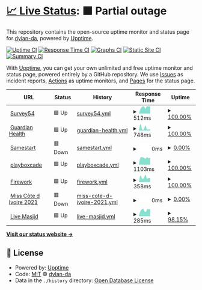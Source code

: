 # [📈 Live Status](https://dylan-da.github.io/ayoba-microapp-uptime-monitor): <!--live status--> **🟧 Partial outage**

This repository contains the open-source uptime monitor and status page for [dylan-da](https://dylan-da.github.io/ayoba-microapp-uptime-monitor), powered by [Upptime](https://github.com/upptime/upptime).

[![Uptime CI](https://github.com/dylan-da/ayoba-microapp-uptime-monitor/workflows/Uptime%20CI/badge.svg)](https://github.com/dylan-da/ayoba-microapp-uptime-monitor/actions?query=workflow%3A%22Uptime+CI%22)
[![Response Time CI](https://github.com/dylan-da/ayoba-microapp-uptime-monitor/workflows/Response%20Time%20CI/badge.svg)](https://github.com/dylan-da/ayoba-microapp-uptime-monitor/actions?query=workflow%3A%22Response+Time+CI%22)
[![Graphs CI](https://github.com/dylan-da/ayoba-microapp-uptime-monitor/workflows/Graphs%20CI/badge.svg)](https://github.com/dylan-da/ayoba-microapp-uptime-monitor/actions?query=workflow%3A%22Graphs+CI%22)
[![Static Site CI](https://github.com/dylan-da/ayoba-microapp-uptime-monitor/workflows/Static%20Site%20CI/badge.svg)](https://github.com/dylan-da/ayoba-microapp-uptime-monitor/actions?query=workflow%3A%22Static+Site+CI%22)
[![Summary CI](https://github.com/dylan-da/ayoba-microapp-uptime-monitor/workflows/Summary%20CI/badge.svg)](https://github.com/dylan-da/ayoba-microapp-uptime-monitor/actions?query=workflow%3A%22Summary+CI%22)

With [Upptime](https://upptime.js.org), you can get your own unlimited and free uptime monitor and status page, powered entirely by a GitHub repository. We use [Issues](https://github.com/dylan-da/ayoba-microapp-uptime-monitor/issues) as incident reports, [Actions](https://github.com/dylan-da/ayoba-microapp-uptime-monitor/actions) as uptime monitors, and [Pages](https://dylan-da.github.io/ayoba-microapp-uptime-monitor) for the status page.

<!--start: status pages-->
<!-- This summary is generated by Upptime (https://github.com/upptime/upptime) -->
<!-- Do not edit this manually, your changes will be overwritten -->
<!-- prettier-ignore -->
| URL | Status | History | Response Time | Uptime |
| --- | ------ | ------- | ------------- | ------ |
| <img alt="" src="https://favicons.githubusercontent.com/survey54.com" height="13"> [Survey54](https://survey54.com/open-surveys) | 🟩 Up | [survey54.yml](https://github.com/dylan-da/ayoba-microapp-uptime-monitor/commits/HEAD/history/survey54.yml) | <details><summary><img alt="Response time graph" src="./graphs/survey54/response-time-week.png" height="20"> 512ms</summary><br><a href="https://dylan-da.github.io/ayoba-microapp-uptime-monitor/history/survey54"><img alt="Response time 491" src="https://img.shields.io/endpoint?url=https%3A%2F%2Fraw.githubusercontent.com%2Fdylan-da%2Fayoba-microapp-uptime-monitor%2FHEAD%2Fapi%2Fsurvey54%2Fresponse-time.json"></a><br><a href="https://dylan-da.github.io/ayoba-microapp-uptime-monitor/history/survey54"><img alt="24-hour response time 587" src="https://img.shields.io/endpoint?url=https%3A%2F%2Fraw.githubusercontent.com%2Fdylan-da%2Fayoba-microapp-uptime-monitor%2FHEAD%2Fapi%2Fsurvey54%2Fresponse-time-day.json"></a><br><a href="https://dylan-da.github.io/ayoba-microapp-uptime-monitor/history/survey54"><img alt="7-day response time 512" src="https://img.shields.io/endpoint?url=https%3A%2F%2Fraw.githubusercontent.com%2Fdylan-da%2Fayoba-microapp-uptime-monitor%2FHEAD%2Fapi%2Fsurvey54%2Fresponse-time-week.json"></a><br><a href="https://dylan-da.github.io/ayoba-microapp-uptime-monitor/history/survey54"><img alt="30-day response time 499" src="https://img.shields.io/endpoint?url=https%3A%2F%2Fraw.githubusercontent.com%2Fdylan-da%2Fayoba-microapp-uptime-monitor%2FHEAD%2Fapi%2Fsurvey54%2Fresponse-time-month.json"></a><br><a href="https://dylan-da.github.io/ayoba-microapp-uptime-monitor/history/survey54"><img alt="1-year response time 491" src="https://img.shields.io/endpoint?url=https%3A%2F%2Fraw.githubusercontent.com%2Fdylan-da%2Fayoba-microapp-uptime-monitor%2FHEAD%2Fapi%2Fsurvey54%2Fresponse-time-year.json"></a></details> | <details><summary><a href="https://dylan-da.github.io/ayoba-microapp-uptime-monitor/history/survey54">100.00%</a></summary><a href="https://dylan-da.github.io/ayoba-microapp-uptime-monitor/history/survey54"><img alt="All-time uptime 100.00%" src="https://img.shields.io/endpoint?url=https%3A%2F%2Fraw.githubusercontent.com%2Fdylan-da%2Fayoba-microapp-uptime-monitor%2FHEAD%2Fapi%2Fsurvey54%2Fuptime.json"></a><br><a href="https://dylan-da.github.io/ayoba-microapp-uptime-monitor/history/survey54"><img alt="24-hour uptime 100.00%" src="https://img.shields.io/endpoint?url=https%3A%2F%2Fraw.githubusercontent.com%2Fdylan-da%2Fayoba-microapp-uptime-monitor%2FHEAD%2Fapi%2Fsurvey54%2Fuptime-day.json"></a><br><a href="https://dylan-da.github.io/ayoba-microapp-uptime-monitor/history/survey54"><img alt="7-day uptime 100.00%" src="https://img.shields.io/endpoint?url=https%3A%2F%2Fraw.githubusercontent.com%2Fdylan-da%2Fayoba-microapp-uptime-monitor%2FHEAD%2Fapi%2Fsurvey54%2Fuptime-week.json"></a><br><a href="https://dylan-da.github.io/ayoba-microapp-uptime-monitor/history/survey54"><img alt="30-day uptime 100.00%" src="https://img.shields.io/endpoint?url=https%3A%2F%2Fraw.githubusercontent.com%2Fdylan-da%2Fayoba-microapp-uptime-monitor%2FHEAD%2Fapi%2Fsurvey54%2Fuptime-month.json"></a><br><a href="https://dylan-da.github.io/ayoba-microapp-uptime-monitor/history/survey54"><img alt="1-year uptime 100.00%" src="https://img.shields.io/endpoint?url=https%3A%2F%2Fraw.githubusercontent.com%2Fdylan-da%2Fayoba-microapp-uptime-monitor%2FHEAD%2Fapi%2Fsurvey54%2Fuptime-year.json"></a></details>
| <img alt="" src="https://favicons.githubusercontent.com/guardianhealth.io" height="13"> [Guardian Health](https://guardianhealth.io/) | 🟩 Up | [guardian-health.yml](https://github.com/dylan-da/ayoba-microapp-uptime-monitor/commits/HEAD/history/guardian-health.yml) | <details><summary><img alt="Response time graph" src="./graphs/guardian-health/response-time-week.png" height="20"> 748ms</summary><br><a href="https://dylan-da.github.io/ayoba-microapp-uptime-monitor/history/guardian-health"><img alt="Response time 389" src="https://img.shields.io/endpoint?url=https%3A%2F%2Fraw.githubusercontent.com%2Fdylan-da%2Fayoba-microapp-uptime-monitor%2FHEAD%2Fapi%2Fguardian-health%2Fresponse-time.json"></a><br><a href="https://dylan-da.github.io/ayoba-microapp-uptime-monitor/history/guardian-health"><img alt="24-hour response time 327" src="https://img.shields.io/endpoint?url=https%3A%2F%2Fraw.githubusercontent.com%2Fdylan-da%2Fayoba-microapp-uptime-monitor%2FHEAD%2Fapi%2Fguardian-health%2Fresponse-time-day.json"></a><br><a href="https://dylan-da.github.io/ayoba-microapp-uptime-monitor/history/guardian-health"><img alt="7-day response time 748" src="https://img.shields.io/endpoint?url=https%3A%2F%2Fraw.githubusercontent.com%2Fdylan-da%2Fayoba-microapp-uptime-monitor%2FHEAD%2Fapi%2Fguardian-health%2Fresponse-time-week.json"></a><br><a href="https://dylan-da.github.io/ayoba-microapp-uptime-monitor/history/guardian-health"><img alt="30-day response time 499" src="https://img.shields.io/endpoint?url=https%3A%2F%2Fraw.githubusercontent.com%2Fdylan-da%2Fayoba-microapp-uptime-monitor%2FHEAD%2Fapi%2Fguardian-health%2Fresponse-time-month.json"></a><br><a href="https://dylan-da.github.io/ayoba-microapp-uptime-monitor/history/guardian-health"><img alt="1-year response time 389" src="https://img.shields.io/endpoint?url=https%3A%2F%2Fraw.githubusercontent.com%2Fdylan-da%2Fayoba-microapp-uptime-monitor%2FHEAD%2Fapi%2Fguardian-health%2Fresponse-time-year.json"></a></details> | <details><summary><a href="https://dylan-da.github.io/ayoba-microapp-uptime-monitor/history/guardian-health">100.00%</a></summary><a href="https://dylan-da.github.io/ayoba-microapp-uptime-monitor/history/guardian-health"><img alt="All-time uptime 99.82%" src="https://img.shields.io/endpoint?url=https%3A%2F%2Fraw.githubusercontent.com%2Fdylan-da%2Fayoba-microapp-uptime-monitor%2FHEAD%2Fapi%2Fguardian-health%2Fuptime.json"></a><br><a href="https://dylan-da.github.io/ayoba-microapp-uptime-monitor/history/guardian-health"><img alt="24-hour uptime 100.00%" src="https://img.shields.io/endpoint?url=https%3A%2F%2Fraw.githubusercontent.com%2Fdylan-da%2Fayoba-microapp-uptime-monitor%2FHEAD%2Fapi%2Fguardian-health%2Fuptime-day.json"></a><br><a href="https://dylan-da.github.io/ayoba-microapp-uptime-monitor/history/guardian-health"><img alt="7-day uptime 100.00%" src="https://img.shields.io/endpoint?url=https%3A%2F%2Fraw.githubusercontent.com%2Fdylan-da%2Fayoba-microapp-uptime-monitor%2FHEAD%2Fapi%2Fguardian-health%2Fuptime-week.json"></a><br><a href="https://dylan-da.github.io/ayoba-microapp-uptime-monitor/history/guardian-health"><img alt="30-day uptime 100.00%" src="https://img.shields.io/endpoint?url=https%3A%2F%2Fraw.githubusercontent.com%2Fdylan-da%2Fayoba-microapp-uptime-monitor%2FHEAD%2Fapi%2Fguardian-health%2Fuptime-month.json"></a><br><a href="https://dylan-da.github.io/ayoba-microapp-uptime-monitor/history/guardian-health"><img alt="1-year uptime 99.82%" src="https://img.shields.io/endpoint?url=https%3A%2F%2Fraw.githubusercontent.com%2Fdylan-da%2Fayoba-microapp-uptime-monitor%2FHEAD%2Fapi%2Fguardian-health%2Fuptime-year.json"></a></details>
| <img alt="" src="https://favicons.githubusercontent.com/www.samestart.com" height="13"> [Samestart](https://www.samestart.com/) | 🟥 Down | [samestart.yml](https://github.com/dylan-da/ayoba-microapp-uptime-monitor/commits/HEAD/history/samestart.yml) | <details><summary><img alt="Response time graph" src="./graphs/samestart/response-time-week.png" height="20"> 0ms</summary><br><a href="https://dylan-da.github.io/ayoba-microapp-uptime-monitor/history/samestart"><img alt="Response time 943" src="https://img.shields.io/endpoint?url=https%3A%2F%2Fraw.githubusercontent.com%2Fdylan-da%2Fayoba-microapp-uptime-monitor%2FHEAD%2Fapi%2Fsamestart%2Fresponse-time.json"></a><br><a href="https://dylan-da.github.io/ayoba-microapp-uptime-monitor/history/samestart"><img alt="24-hour response time 0" src="https://img.shields.io/endpoint?url=https%3A%2F%2Fraw.githubusercontent.com%2Fdylan-da%2Fayoba-microapp-uptime-monitor%2FHEAD%2Fapi%2Fsamestart%2Fresponse-time-day.json"></a><br><a href="https://dylan-da.github.io/ayoba-microapp-uptime-monitor/history/samestart"><img alt="7-day response time 0" src="https://img.shields.io/endpoint?url=https%3A%2F%2Fraw.githubusercontent.com%2Fdylan-da%2Fayoba-microapp-uptime-monitor%2FHEAD%2Fapi%2Fsamestart%2Fresponse-time-week.json"></a><br><a href="https://dylan-da.github.io/ayoba-microapp-uptime-monitor/history/samestart"><img alt="30-day response time 0" src="https://img.shields.io/endpoint?url=https%3A%2F%2Fraw.githubusercontent.com%2Fdylan-da%2Fayoba-microapp-uptime-monitor%2FHEAD%2Fapi%2Fsamestart%2Fresponse-time-month.json"></a><br><a href="https://dylan-da.github.io/ayoba-microapp-uptime-monitor/history/samestart"><img alt="1-year response time 943" src="https://img.shields.io/endpoint?url=https%3A%2F%2Fraw.githubusercontent.com%2Fdylan-da%2Fayoba-microapp-uptime-monitor%2FHEAD%2Fapi%2Fsamestart%2Fresponse-time-year.json"></a></details> | <details><summary><a href="https://dylan-da.github.io/ayoba-microapp-uptime-monitor/history/samestart">0.00%</a></summary><a href="https://dylan-da.github.io/ayoba-microapp-uptime-monitor/history/samestart"><img alt="All-time uptime 56.34%" src="https://img.shields.io/endpoint?url=https%3A%2F%2Fraw.githubusercontent.com%2Fdylan-da%2Fayoba-microapp-uptime-monitor%2FHEAD%2Fapi%2Fsamestart%2Fuptime.json"></a><br><a href="https://dylan-da.github.io/ayoba-microapp-uptime-monitor/history/samestart"><img alt="24-hour uptime 0.00%" src="https://img.shields.io/endpoint?url=https%3A%2F%2Fraw.githubusercontent.com%2Fdylan-da%2Fayoba-microapp-uptime-monitor%2FHEAD%2Fapi%2Fsamestart%2Fuptime-day.json"></a><br><a href="https://dylan-da.github.io/ayoba-microapp-uptime-monitor/history/samestart"><img alt="7-day uptime 0.00%" src="https://img.shields.io/endpoint?url=https%3A%2F%2Fraw.githubusercontent.com%2Fdylan-da%2Fayoba-microapp-uptime-monitor%2FHEAD%2Fapi%2Fsamestart%2Fuptime-week.json"></a><br><a href="https://dylan-da.github.io/ayoba-microapp-uptime-monitor/history/samestart"><img alt="30-day uptime 0.00%" src="https://img.shields.io/endpoint?url=https%3A%2F%2Fraw.githubusercontent.com%2Fdylan-da%2Fayoba-microapp-uptime-monitor%2FHEAD%2Fapi%2Fsamestart%2Fuptime-month.json"></a><br><a href="https://dylan-da.github.io/ayoba-microapp-uptime-monitor/history/samestart"><img alt="1-year uptime 56.34%" src="https://img.shields.io/endpoint?url=https%3A%2F%2Fraw.githubusercontent.com%2Fdylan-da%2Fayoba-microapp-uptime-monitor%2FHEAD%2Fapi%2Fsamestart%2Fuptime-year.json"></a></details>
| <img alt="" src="https://favicons.githubusercontent.com/playboxcade.com" height="13"> [playboxcade](https://playboxcade.com/) | 🟩 Up | [playboxcade.yml](https://github.com/dylan-da/ayoba-microapp-uptime-monitor/commits/HEAD/history/playboxcade.yml) | <details><summary><img alt="Response time graph" src="./graphs/playboxcade/response-time-week.png" height="20"> 1103ms</summary><br><a href="https://dylan-da.github.io/ayoba-microapp-uptime-monitor/history/playboxcade"><img alt="Response time 1283" src="https://img.shields.io/endpoint?url=https%3A%2F%2Fraw.githubusercontent.com%2Fdylan-da%2Fayoba-microapp-uptime-monitor%2FHEAD%2Fapi%2Fplayboxcade%2Fresponse-time.json"></a><br><a href="https://dylan-da.github.io/ayoba-microapp-uptime-monitor/history/playboxcade"><img alt="24-hour response time 1102" src="https://img.shields.io/endpoint?url=https%3A%2F%2Fraw.githubusercontent.com%2Fdylan-da%2Fayoba-microapp-uptime-monitor%2FHEAD%2Fapi%2Fplayboxcade%2Fresponse-time-day.json"></a><br><a href="https://dylan-da.github.io/ayoba-microapp-uptime-monitor/history/playboxcade"><img alt="7-day response time 1103" src="https://img.shields.io/endpoint?url=https%3A%2F%2Fraw.githubusercontent.com%2Fdylan-da%2Fayoba-microapp-uptime-monitor%2FHEAD%2Fapi%2Fplayboxcade%2Fresponse-time-week.json"></a><br><a href="https://dylan-da.github.io/ayoba-microapp-uptime-monitor/history/playboxcade"><img alt="30-day response time 1058" src="https://img.shields.io/endpoint?url=https%3A%2F%2Fraw.githubusercontent.com%2Fdylan-da%2Fayoba-microapp-uptime-monitor%2FHEAD%2Fapi%2Fplayboxcade%2Fresponse-time-month.json"></a><br><a href="https://dylan-da.github.io/ayoba-microapp-uptime-monitor/history/playboxcade"><img alt="1-year response time 1283" src="https://img.shields.io/endpoint?url=https%3A%2F%2Fraw.githubusercontent.com%2Fdylan-da%2Fayoba-microapp-uptime-monitor%2FHEAD%2Fapi%2Fplayboxcade%2Fresponse-time-year.json"></a></details> | <details><summary><a href="https://dylan-da.github.io/ayoba-microapp-uptime-monitor/history/playboxcade">100.00%</a></summary><a href="https://dylan-da.github.io/ayoba-microapp-uptime-monitor/history/playboxcade"><img alt="All-time uptime 99.67%" src="https://img.shields.io/endpoint?url=https%3A%2F%2Fraw.githubusercontent.com%2Fdylan-da%2Fayoba-microapp-uptime-monitor%2FHEAD%2Fapi%2Fplayboxcade%2Fuptime.json"></a><br><a href="https://dylan-da.github.io/ayoba-microapp-uptime-monitor/history/playboxcade"><img alt="24-hour uptime 100.00%" src="https://img.shields.io/endpoint?url=https%3A%2F%2Fraw.githubusercontent.com%2Fdylan-da%2Fayoba-microapp-uptime-monitor%2FHEAD%2Fapi%2Fplayboxcade%2Fuptime-day.json"></a><br><a href="https://dylan-da.github.io/ayoba-microapp-uptime-monitor/history/playboxcade"><img alt="7-day uptime 100.00%" src="https://img.shields.io/endpoint?url=https%3A%2F%2Fraw.githubusercontent.com%2Fdylan-da%2Fayoba-microapp-uptime-monitor%2FHEAD%2Fapi%2Fplayboxcade%2Fuptime-week.json"></a><br><a href="https://dylan-da.github.io/ayoba-microapp-uptime-monitor/history/playboxcade"><img alt="30-day uptime 100.00%" src="https://img.shields.io/endpoint?url=https%3A%2F%2Fraw.githubusercontent.com%2Fdylan-da%2Fayoba-microapp-uptime-monitor%2FHEAD%2Fapi%2Fplayboxcade%2Fuptime-month.json"></a><br><a href="https://dylan-da.github.io/ayoba-microapp-uptime-monitor/history/playboxcade"><img alt="1-year uptime 99.67%" src="https://img.shields.io/endpoint?url=https%3A%2F%2Fraw.githubusercontent.com%2Fdylan-da%2Fayoba-microapp-uptime-monitor%2FHEAD%2Fapi%2Fplayboxcade%2Fuptime-year.json"></a></details>
| <img alt="" src="https://favicons.githubusercontent.com/fw.tv" height="13"> [Firework](https://fw.tv/ayoba_africa) | 🟩 Up | [firework.yml](https://github.com/dylan-da/ayoba-microapp-uptime-monitor/commits/HEAD/history/firework.yml) | <details><summary><img alt="Response time graph" src="./graphs/firework/response-time-week.png" height="20"> 358ms</summary><br><a href="https://dylan-da.github.io/ayoba-microapp-uptime-monitor/history/firework"><img alt="Response time 496" src="https://img.shields.io/endpoint?url=https%3A%2F%2Fraw.githubusercontent.com%2Fdylan-da%2Fayoba-microapp-uptime-monitor%2FHEAD%2Fapi%2Ffirework%2Fresponse-time.json"></a><br><a href="https://dylan-da.github.io/ayoba-microapp-uptime-monitor/history/firework"><img alt="24-hour response time 306" src="https://img.shields.io/endpoint?url=https%3A%2F%2Fraw.githubusercontent.com%2Fdylan-da%2Fayoba-microapp-uptime-monitor%2FHEAD%2Fapi%2Ffirework%2Fresponse-time-day.json"></a><br><a href="https://dylan-da.github.io/ayoba-microapp-uptime-monitor/history/firework"><img alt="7-day response time 358" src="https://img.shields.io/endpoint?url=https%3A%2F%2Fraw.githubusercontent.com%2Fdylan-da%2Fayoba-microapp-uptime-monitor%2FHEAD%2Fapi%2Ffirework%2Fresponse-time-week.json"></a><br><a href="https://dylan-da.github.io/ayoba-microapp-uptime-monitor/history/firework"><img alt="30-day response time 383" src="https://img.shields.io/endpoint?url=https%3A%2F%2Fraw.githubusercontent.com%2Fdylan-da%2Fayoba-microapp-uptime-monitor%2FHEAD%2Fapi%2Ffirework%2Fresponse-time-month.json"></a><br><a href="https://dylan-da.github.io/ayoba-microapp-uptime-monitor/history/firework"><img alt="1-year response time 496" src="https://img.shields.io/endpoint?url=https%3A%2F%2Fraw.githubusercontent.com%2Fdylan-da%2Fayoba-microapp-uptime-monitor%2FHEAD%2Fapi%2Ffirework%2Fresponse-time-year.json"></a></details> | <details><summary><a href="https://dylan-da.github.io/ayoba-microapp-uptime-monitor/history/firework">100.00%</a></summary><a href="https://dylan-da.github.io/ayoba-microapp-uptime-monitor/history/firework"><img alt="All-time uptime 99.91%" src="https://img.shields.io/endpoint?url=https%3A%2F%2Fraw.githubusercontent.com%2Fdylan-da%2Fayoba-microapp-uptime-monitor%2FHEAD%2Fapi%2Ffirework%2Fuptime.json"></a><br><a href="https://dylan-da.github.io/ayoba-microapp-uptime-monitor/history/firework"><img alt="24-hour uptime 100.00%" src="https://img.shields.io/endpoint?url=https%3A%2F%2Fraw.githubusercontent.com%2Fdylan-da%2Fayoba-microapp-uptime-monitor%2FHEAD%2Fapi%2Ffirework%2Fuptime-day.json"></a><br><a href="https://dylan-da.github.io/ayoba-microapp-uptime-monitor/history/firework"><img alt="7-day uptime 100.00%" src="https://img.shields.io/endpoint?url=https%3A%2F%2Fraw.githubusercontent.com%2Fdylan-da%2Fayoba-microapp-uptime-monitor%2FHEAD%2Fapi%2Ffirework%2Fuptime-week.json"></a><br><a href="https://dylan-da.github.io/ayoba-microapp-uptime-monitor/history/firework"><img alt="30-day uptime 100.00%" src="https://img.shields.io/endpoint?url=https%3A%2F%2Fraw.githubusercontent.com%2Fdylan-da%2Fayoba-microapp-uptime-monitor%2FHEAD%2Fapi%2Ffirework%2Fuptime-month.json"></a><br><a href="https://dylan-da.github.io/ayoba-microapp-uptime-monitor/history/firework"><img alt="1-year uptime 99.91%" src="https://img.shields.io/endpoint?url=https%3A%2F%2Fraw.githubusercontent.com%2Fdylan-da%2Fayoba-microapp-uptime-monitor%2FHEAD%2Fapi%2Ffirework%2Fuptime-year.json"></a></details>
| <img alt="" src="https://favicons.githubusercontent.com/www.mtn.ci" height="13"> [Miss Côte d Ivoire 2021](https://www.mtn.ci/miss-ci/) | 🟥 Down | [miss-cote-d-ivoire-2021.yml](https://github.com/dylan-da/ayoba-microapp-uptime-monitor/commits/HEAD/history/miss-cote-d-ivoire-2021.yml) | <details><summary><img alt="Response time graph" src="./graphs/miss-cote-d-ivoire-2021/response-time-week.png" height="20"> 0ms</summary><br><a href="https://dylan-da.github.io/ayoba-microapp-uptime-monitor/history/miss-cote-d-ivoire-2021"><img alt="Response time 3109" src="https://img.shields.io/endpoint?url=https%3A%2F%2Fraw.githubusercontent.com%2Fdylan-da%2Fayoba-microapp-uptime-monitor%2FHEAD%2Fapi%2Fmiss-cote-d-ivoire-2021%2Fresponse-time.json"></a><br><a href="https://dylan-da.github.io/ayoba-microapp-uptime-monitor/history/miss-cote-d-ivoire-2021"><img alt="24-hour response time 0" src="https://img.shields.io/endpoint?url=https%3A%2F%2Fraw.githubusercontent.com%2Fdylan-da%2Fayoba-microapp-uptime-monitor%2FHEAD%2Fapi%2Fmiss-cote-d-ivoire-2021%2Fresponse-time-day.json"></a><br><a href="https://dylan-da.github.io/ayoba-microapp-uptime-monitor/history/miss-cote-d-ivoire-2021"><img alt="7-day response time 0" src="https://img.shields.io/endpoint?url=https%3A%2F%2Fraw.githubusercontent.com%2Fdylan-da%2Fayoba-microapp-uptime-monitor%2FHEAD%2Fapi%2Fmiss-cote-d-ivoire-2021%2Fresponse-time-week.json"></a><br><a href="https://dylan-da.github.io/ayoba-microapp-uptime-monitor/history/miss-cote-d-ivoire-2021"><img alt="30-day response time 0" src="https://img.shields.io/endpoint?url=https%3A%2F%2Fraw.githubusercontent.com%2Fdylan-da%2Fayoba-microapp-uptime-monitor%2FHEAD%2Fapi%2Fmiss-cote-d-ivoire-2021%2Fresponse-time-month.json"></a><br><a href="https://dylan-da.github.io/ayoba-microapp-uptime-monitor/history/miss-cote-d-ivoire-2021"><img alt="1-year response time 3109" src="https://img.shields.io/endpoint?url=https%3A%2F%2Fraw.githubusercontent.com%2Fdylan-da%2Fayoba-microapp-uptime-monitor%2FHEAD%2Fapi%2Fmiss-cote-d-ivoire-2021%2Fresponse-time-year.json"></a></details> | <details><summary><a href="https://dylan-da.github.io/ayoba-microapp-uptime-monitor/history/miss-cote-d-ivoire-2021">0.00%</a></summary><a href="https://dylan-da.github.io/ayoba-microapp-uptime-monitor/history/miss-cote-d-ivoire-2021"><img alt="All-time uptime 53.91%" src="https://img.shields.io/endpoint?url=https%3A%2F%2Fraw.githubusercontent.com%2Fdylan-da%2Fayoba-microapp-uptime-monitor%2FHEAD%2Fapi%2Fmiss-cote-d-ivoire-2021%2Fuptime.json"></a><br><a href="https://dylan-da.github.io/ayoba-microapp-uptime-monitor/history/miss-cote-d-ivoire-2021"><img alt="24-hour uptime 0.00%" src="https://img.shields.io/endpoint?url=https%3A%2F%2Fraw.githubusercontent.com%2Fdylan-da%2Fayoba-microapp-uptime-monitor%2FHEAD%2Fapi%2Fmiss-cote-d-ivoire-2021%2Fuptime-day.json"></a><br><a href="https://dylan-da.github.io/ayoba-microapp-uptime-monitor/history/miss-cote-d-ivoire-2021"><img alt="7-day uptime 0.00%" src="https://img.shields.io/endpoint?url=https%3A%2F%2Fraw.githubusercontent.com%2Fdylan-da%2Fayoba-microapp-uptime-monitor%2FHEAD%2Fapi%2Fmiss-cote-d-ivoire-2021%2Fuptime-week.json"></a><br><a href="https://dylan-da.github.io/ayoba-microapp-uptime-monitor/history/miss-cote-d-ivoire-2021"><img alt="30-day uptime 0.00%" src="https://img.shields.io/endpoint?url=https%3A%2F%2Fraw.githubusercontent.com%2Fdylan-da%2Fayoba-microapp-uptime-monitor%2FHEAD%2Fapi%2Fmiss-cote-d-ivoire-2021%2Fuptime-month.json"></a><br><a href="https://dylan-da.github.io/ayoba-microapp-uptime-monitor/history/miss-cote-d-ivoire-2021"><img alt="1-year uptime 53.91%" src="https://img.shields.io/endpoint?url=https%3A%2F%2Fraw.githubusercontent.com%2Fdylan-da%2Fayoba-microapp-uptime-monitor%2FHEAD%2Fapi%2Fmiss-cote-d-ivoire-2021%2Fuptime-year.json"></a></details>
| <img alt="" src="https://favicons.githubusercontent.com/www.livemasjid.com" height="13"> [Live Masjid](https://www.livemasjid.com/) | 🟩 Up | [live-masjid.yml](https://github.com/dylan-da/ayoba-microapp-uptime-monitor/commits/HEAD/history/live-masjid.yml) | <details><summary><img alt="Response time graph" src="./graphs/live-masjid/response-time-week.png" height="20"> 285ms</summary><br><a href="https://dylan-da.github.io/ayoba-microapp-uptime-monitor/history/live-masjid"><img alt="Response time 289" src="https://img.shields.io/endpoint?url=https%3A%2F%2Fraw.githubusercontent.com%2Fdylan-da%2Fayoba-microapp-uptime-monitor%2FHEAD%2Fapi%2Flive-masjid%2Fresponse-time.json"></a><br><a href="https://dylan-da.github.io/ayoba-microapp-uptime-monitor/history/live-masjid"><img alt="24-hour response time 332" src="https://img.shields.io/endpoint?url=https%3A%2F%2Fraw.githubusercontent.com%2Fdylan-da%2Fayoba-microapp-uptime-monitor%2FHEAD%2Fapi%2Flive-masjid%2Fresponse-time-day.json"></a><br><a href="https://dylan-da.github.io/ayoba-microapp-uptime-monitor/history/live-masjid"><img alt="7-day response time 285" src="https://img.shields.io/endpoint?url=https%3A%2F%2Fraw.githubusercontent.com%2Fdylan-da%2Fayoba-microapp-uptime-monitor%2FHEAD%2Fapi%2Flive-masjid%2Fresponse-time-week.json"></a><br><a href="https://dylan-da.github.io/ayoba-microapp-uptime-monitor/history/live-masjid"><img alt="30-day response time 293" src="https://img.shields.io/endpoint?url=https%3A%2F%2Fraw.githubusercontent.com%2Fdylan-da%2Fayoba-microapp-uptime-monitor%2FHEAD%2Fapi%2Flive-masjid%2Fresponse-time-month.json"></a><br><a href="https://dylan-da.github.io/ayoba-microapp-uptime-monitor/history/live-masjid"><img alt="1-year response time 289" src="https://img.shields.io/endpoint?url=https%3A%2F%2Fraw.githubusercontent.com%2Fdylan-da%2Fayoba-microapp-uptime-monitor%2FHEAD%2Fapi%2Flive-masjid%2Fresponse-time-year.json"></a></details> | <details><summary><a href="https://dylan-da.github.io/ayoba-microapp-uptime-monitor/history/live-masjid">98.15%</a></summary><a href="https://dylan-da.github.io/ayoba-microapp-uptime-monitor/history/live-masjid"><img alt="All-time uptime 99.79%" src="https://img.shields.io/endpoint?url=https%3A%2F%2Fraw.githubusercontent.com%2Fdylan-da%2Fayoba-microapp-uptime-monitor%2FHEAD%2Fapi%2Flive-masjid%2Fuptime.json"></a><br><a href="https://dylan-da.github.io/ayoba-microapp-uptime-monitor/history/live-masjid"><img alt="24-hour uptime 100.00%" src="https://img.shields.io/endpoint?url=https%3A%2F%2Fraw.githubusercontent.com%2Fdylan-da%2Fayoba-microapp-uptime-monitor%2FHEAD%2Fapi%2Flive-masjid%2Fuptime-day.json"></a><br><a href="https://dylan-da.github.io/ayoba-microapp-uptime-monitor/history/live-masjid"><img alt="7-day uptime 98.15%" src="https://img.shields.io/endpoint?url=https%3A%2F%2Fraw.githubusercontent.com%2Fdylan-da%2Fayoba-microapp-uptime-monitor%2FHEAD%2Fapi%2Flive-masjid%2Fuptime-week.json"></a><br><a href="https://dylan-da.github.io/ayoba-microapp-uptime-monitor/history/live-masjid"><img alt="30-day uptime 99.57%" src="https://img.shields.io/endpoint?url=https%3A%2F%2Fraw.githubusercontent.com%2Fdylan-da%2Fayoba-microapp-uptime-monitor%2FHEAD%2Fapi%2Flive-masjid%2Fuptime-month.json"></a><br><a href="https://dylan-da.github.io/ayoba-microapp-uptime-monitor/history/live-masjid"><img alt="1-year uptime 99.79%" src="https://img.shields.io/endpoint?url=https%3A%2F%2Fraw.githubusercontent.com%2Fdylan-da%2Fayoba-microapp-uptime-monitor%2FHEAD%2Fapi%2Flive-masjid%2Fuptime-year.json"></a></details>

<!--end: status pages-->

[**Visit our status website →**](https://dylan-da.github.io/ayoba-microapp-uptime-monitor)

## 📄 License

- Powered by: [Upptime](https://github.com/upptime/upptime)
- Code: [MIT](./LICENSE) © [dylan-da](https://dylan-da.github.io/ayoba-microapp-uptime-monitor)
- Data in the `./history` directory: [Open Database License](https://opendatacommons.org/licenses/odbl/1-0/)
